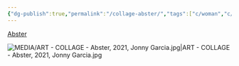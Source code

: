 ```yaml
---
{"dg-publish":true,"permalink":"/collage-abster/","tags":["c/woman","c/faceless","c/abstract","c/colour-red","c/colour-blue","c/N/LK","collage/year-2021","collage/lost"],"created":"2024-06-28T12:56:49.000-04:00","updated":"2025-08-28T13:59:09.546-04:00"}
---
```



[Abster](https://www.instagram.com/p/CTM77TqLXYR/)

![MEDIA/ART - COLLAGE - Abster, 2021, Jonny Garcia.jpg|ART - COLLAGE - Abster, 2021, Jonny Garcia.jpg](/img/user/MEDIA/ART%20-%20COLLAGE%20-%20Abster,%202021,%20Jonny%20Garcia.jpg)
